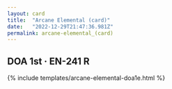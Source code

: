 ```yaml
---
layout: card
title:  "Arcane Elemental (card)"
date:   "2022-12-29T21:47:36.981Z"
permalink: arcane-elemental_(card)
---
```


## DOA 1st &middot; EN-241 R

{% include templates/arcane-elemental-doa1e.html %}
